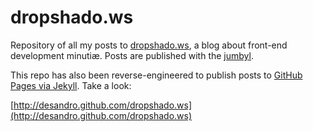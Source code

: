 dropshado.ws
============

Repository of all my posts to [dropshado.ws](http://dropshado.ws), a blog about front-end development minuti&aelig;. Posts are published with the [jumbyl](https://github.com/desandro/jumbyl).

This repo has also been reverse-engineered to publish posts to [GitHub Pages via Jekyll](http://pages.github.com/). Take a look:

[http://desandro.github.com/dropshado.ws](http://desandro.github.com/dropshado.ws)